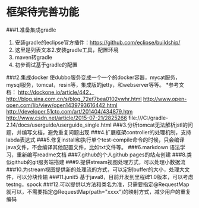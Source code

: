 # 框架待完善功能
###1.准备集成gradle
   1. 安装gradle的eclipse官方插件：https://github.com/eclipse/buildship/
   2. 这里是列表文本2.安装gradle工具，配置环境
   3. maven转gradle
   4. 初步调试基于gradle的配置
   
###2.集成docker
   使dubbo服务变成一个一个的docker容器，mycat服务，mysql服务，tomcat，resin等，集成版的jetty，和webserver等等。
    *参考文档：
              http://dockone.io/article/442，http://blog.sina.com.cn/s/blog_72ef7bea0102vwhr.html
              http://www.open-open.com/lib/view/open1439793616442.html
              http://developer.51cto.com/art/201404/434879.htm
              http://www.csdn.net/article/2015-07-21/2825266
              file:///C:/gradle-2.14/docs/userguide/userguide_single.html
###3.分析tomcat无法解析jstl的问题，并编写文档，避免重复问题出现
###4.扩展框架controller的处理机制，支持labda表达式
###5.修复install和执行单个test-compile命令的时候，只会编译java文件，不会编译其他配置文件，比如txt文件等。
###6.markdown 语法学习，重新编写readme文档
###7.github的个人github pages的站点创建
###8.类似github的git服务端搭建
###9.提供stream视图处理方式，可以处理小数据流
###10.为stream视图提供新的处理流的方式，可以定制buffer的大小，处理大文件，可以分块传输
###11.junit5 基于java8，目前开发到里程碑1.0版本，可以考虑testng，spock
###12.可以提供以方法和类名为准，只需要指定@RequestMap就可以，不需要指定@RequestMap(path="xxxx")的映射方式，减少用户的重复编码
